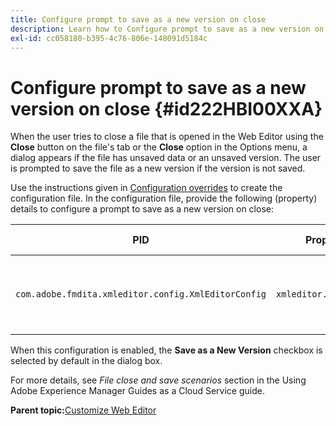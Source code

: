 ```yaml
---
title: Configure prompt to save as a new version on close
description: Learn how to Configure prompt to save as a new version on close
exl-id: cc058180-b395-4c76-806e-148091d5184c
---
```

# Configure prompt to save as a new version on close {#id222HBI00XXA}

When the user tries to close a file that is opened in the Web Editor using the **Close** button on the file's tab or the **Close** option in the Options menu, a dialog appears if the file has unsaved data or an unsaved version. The user is prompted to save the file as a new version if the version is not saved.

Use the instructions given in [Configuration overrides](download-install-additional-config-override.md#) to create the configuration file. In the configuration file, provide the following \(property\) details to configure a prompt to save as a new version on close:

|PID|Property Key|Property Value|
|---|------------|--------------|
|`com.adobe.fmdita.xmleditor.config.XmlEditorConfig`|`xmleditor.savenewversion`|Boolean \( true/ false\). <br>  **Default value**: true |

When this configuration is enabled, the **Save as a New Version** checkbox is selected by default in the dialog box.

For more details, see *File close and save scenarios* section in the Using Adobe Experience Manager Guides as a Cloud Service guide.

**Parent topic:**[Customize Web Editor](conf-web-editor.md)
